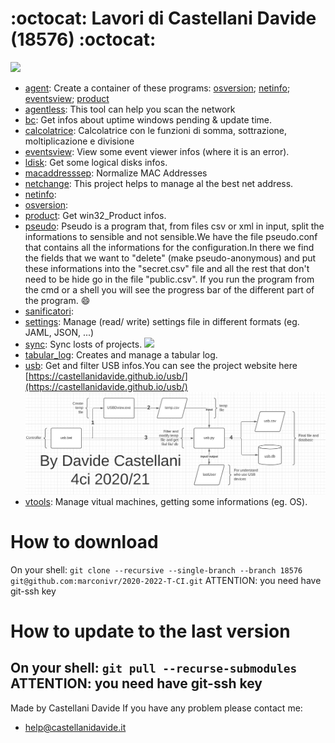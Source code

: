 # :octocat: Lavori di Castellani Davide (18576) :octocat:
![](https://www.castellanidavide.it/assets/img/main-covers/main.jpg)
 - [agent](https://github.com/CastellaniDavide/agent):  Create a container of these programs: [osversion](https://github.com/CastellaniDavide/osversion); [netinfo](https://github.com/CastellaniDavide/netinfo); [eventsview](https://github.com/CastellaniDavide/eventsview); [product](https://github.com/CastellaniDavide/product)
 - [agentless](https://github.com/CastellaniDavide/agentless):  This tool can help you scan the network
 - [bc](https://github.com/CastellaniDavide/bc):  Get infos about uptime windows pending & update time.
 - [calcolatrice](https://github.com/CastellaniDavide/calcolatrice):  Calcolatrice con le funzioni di somma, sottrazione, moltiplicazione e divisione
 - [eventsview](https://github.com/CastellaniDavide/eventsview):  View some event viewer infos (where it is an error).
 - [ldisk](https://github.com/CastellaniDavide/ldisk):  Get some logical disks infos.
 - [macaddresssep](https://github.com/CastellaniDavide/macaddresssep):  Normalize MAC Addresses
 - [netchange](https://github.com/CastellaniDavide/netchange):  This project helps to manage al the best net address.
 - [netinfo](https://github.com/CastellaniDavide/netinfo): 
 - [osversion](https://github.com/CastellaniDavide/osversion): 
 - [product](https://github.com/CastellaniDavide/product):  Get win32_Product infos.
 - [pseudo](https://github.com/CastellaniDavide/pseudo):  Pseudo is a program that, from files csv or xml in input, split the informations to sensible and not sensible.We have the file pseudo.conf that contains all the informations for the configuration.In there we find the fields that we want to "delete" (make pseudo-anonymous) and put these informations into the "secret.csv" file and all the rest that don't need to be hide go in the file "public.csv". If you run the program from the cmd or a shell you will see the progress bar of the different part of the program. :smile: 
 - [sanificatori](https://github.com/CastellaniDavide/sanificatori): 
 - [settings](https://github.com/CastellaniDavide/settings):  Manage (read/ write) settings file in different formats (eg. JAML, JSON, ...)
 - [sync](https://github.com/CastellaniDavide/sync):  Sync losts of projects. ![](./sync.svg)
 - [tabular_log](https://github.com/CastellaniDavide/tabular_log):  Creates and manage a tabular log.
 - [usb](https://github.com/CastellaniDavide/usb):  Get and filter USB infos.You can see the project website here [https://castellanidavide.github.io/usb/](https://castellanidavide.github.io/usb/) ![Funcionality image](https://raw.githubusercontent.com/CastellaniDavide/usb/main/docs/funcionality.png)
 - [vtools](https://github.com/CastellaniDavide/vtools):  Manage vitual machines, getting some informations (eg. OS).

# How to download
On your shell: ```git clone --recursive --single-branch --branch 18576 git@github.com:marconivr/2020-2022-T-CI.git```
ATTENTION: you need have git-ssh key
# How to update to the last version
On your shell: ```git pull --recurse-submodules```
ATTENTION: you need have git-ssh key
---
Made by Castellani Davide 
If you have any problem please contact me:
 - help@castellanidavide.it

